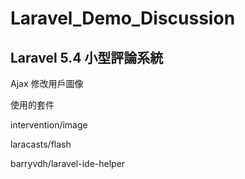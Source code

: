 # Laravel_Demo_Discussion

## Laravel 5.4 小型評論系統

Ajax 修改用戶圖像

使用的套件

intervention/image

laracasts/flash

barryvdh/laravel-ide-helper

